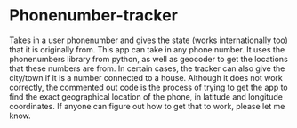 # Phonenumber-tracker
Takes in a user phonenumber and gives the state (works internationally too) that it is originally from. 
This app can take in any phone number. It uses the phonenumbers library from python, as well as geocoder to get the locations that these numbers are from. In certain cases, the tracker can also give the city/town if it is a number connected to a house. 
Although it does not work correctly, the commented out code is the process of trying to get the app to find the exact geographical location of the phone, in latitude and longitude coordinates. If anyone can figure out how to get that to work, please let me know.
